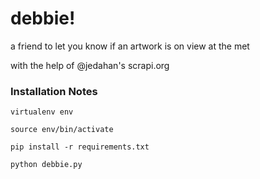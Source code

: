 # debbie!

a friend to let you know if an artwork is on view at the met


with the help of @jedahan's scrapi.org


### Installation Notes

`virtualenv env`

`source env/bin/activate`

`pip install -r requirements.txt`

`python debbie.py`

